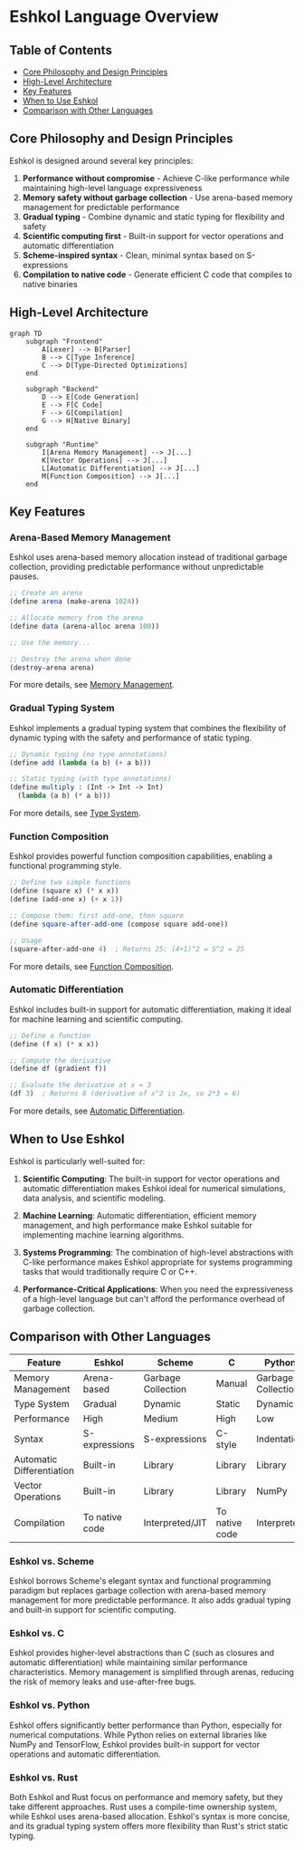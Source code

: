 # Eshkol Language Overview

## Table of Contents
- [Core Philosophy and Design Principles](#core-philosophy-and-design-principles)
- [High-Level Architecture](#high-level-architecture)
- [Key Features](#key-features)
- [When to Use Eshkol](#when-to-use-eshkol)
- [Comparison with Other Languages](#comparison-with-other-languages)

## Core Philosophy and Design Principles

Eshkol is designed around several key principles:

1. **Performance without compromise** - Achieve C-like performance while maintaining high-level language expressiveness
2. **Memory safety without garbage collection** - Use arena-based memory management for predictable performance
3. **Gradual typing** - Combine dynamic and static typing for flexibility and safety
4. **Scientific computing first** - Built-in support for vector operations and automatic differentiation
5. **Scheme-inspired syntax** - Clean, minimal syntax based on S-expressions
6. **Compilation to native code** - Generate efficient C code that compiles to native binaries

## High-Level Architecture

```mermaid
graph TD
    subgraph "Frontend"
        A[Lexer] --> B[Parser]
        B --> C[Type Inference]
        C --> D[Type-Directed Optimizations]
    end
    
    subgraph "Backend"
        D --> E[Code Generation]
        E --> F[C Code]
        F --> G[Compilation]
        G --> H[Native Binary]
    end
    
    subgraph "Runtime"
        I[Arena Memory Management] --> J[...]
        K[Vector Operations] --> J[...]
        L[Automatic Differentiation] --> J[...]
        M[Function Composition] --> J[...]
    end
```

## Key Features

### Arena-Based Memory Management

Eshkol uses arena-based memory allocation instead of traditional garbage collection, providing predictable performance without unpredictable pauses.

```scheme
;; Create an arena
(define arena (make-arena 1024))

;; Allocate memory from the arena
(define data (arena-alloc arena 100))

;; Use the memory...

;; Destroy the arena when done
(destroy-arena arena)
```

For more details, see [Memory Management](MEMORY_MANAGEMENT.md).

### Gradual Typing System

Eshkol implements a gradual typing system that combines the flexibility of dynamic typing with the safety and performance of static typing.

```scheme
;; Dynamic typing (no type annotations)
(define add (lambda (a b) (+ a b)))

;; Static typing (with type annotations)
(define multiply : (Int -> Int -> Int)
  (lambda (a b) (* a b)))
```

For more details, see [Type System](TYPE_SYSTEM.md).

### Function Composition

Eshkol provides powerful function composition capabilities, enabling a functional programming style.

```scheme
;; Define two simple functions
(define (square x) (* x x))
(define (add-one x) (+ x 1))

;; Compose them: first add-one, then square
(define square-after-add-one (compose square add-one))

;; Usage
(square-after-add-one 4)  ; Returns 25: (4+1)^2 = 5^2 = 25
```

For more details, see [Function Composition](FUNCTION_COMPOSITION.md).

### Automatic Differentiation

Eshkol includes built-in support for automatic differentiation, making it ideal for machine learning and scientific computing.

```scheme
;; Define a function
(define (f x) (* x x))

;; Compute the derivative
(define df (gradient f))

;; Evaluate the derivative at x = 3
(df 3)  ; Returns 6 (derivative of x^2 is 2x, so 2*3 = 6)
```

For more details, see [Automatic Differentiation](AUTODIFF.md).

## When to Use Eshkol

Eshkol is particularly well-suited for:

1. **Scientific Computing**: The built-in support for vector operations and automatic differentiation makes Eshkol ideal for numerical simulations, data analysis, and scientific modeling.

2. **Machine Learning**: Automatic differentiation, efficient memory management, and high performance make Eshkol suitable for implementing machine learning algorithms.

3. **Systems Programming**: The combination of high-level abstractions with C-like performance makes Eshkol appropriate for systems programming tasks that would traditionally require C or C++.

4. **Performance-Critical Applications**: When you need the expressiveness of a high-level language but can't afford the performance overhead of garbage collection.

## Comparison with Other Languages

| Feature | Eshkol | Scheme | C | Python | Rust |
|---------|--------|--------|---|--------|------|
| Memory Management | Arena-based | Garbage Collection | Manual | Garbage Collection | Ownership |
| Type System | Gradual | Dynamic | Static | Dynamic | Static |
| Performance | High | Medium | High | Low | High |
| Syntax | S-expressions | S-expressions | C-style | Indentation | C-style |
| Automatic Differentiation | Built-in | Library | Library | Library | Library |
| Vector Operations | Built-in | Library | Library | NumPy | Library |
| Compilation | To native code | Interpreted/JIT | To native code | Interpreted | To native code |

### Eshkol vs. Scheme

Eshkol borrows Scheme's elegant syntax and functional programming paradigm but replaces garbage collection with arena-based memory management for more predictable performance. It also adds gradual typing and built-in support for scientific computing.

### Eshkol vs. C

Eshkol provides higher-level abstractions than C (such as closures and automatic differentiation) while maintaining similar performance characteristics. Memory management is simplified through arenas, reducing the risk of memory leaks and use-after-free bugs.

### Eshkol vs. Python

Eshkol offers significantly better performance than Python, especially for numerical computations. While Python relies on external libraries like NumPy and TensorFlow, Eshkol provides built-in support for vector operations and automatic differentiation.

### Eshkol vs. Rust

Both Eshkol and Rust focus on performance and memory safety, but they take different approaches. Rust uses a compile-time ownership system, while Eshkol uses arena-based allocation. Eshkol's syntax is more concise, and its gradual typing system offers more flexibility than Rust's strict static typing.
